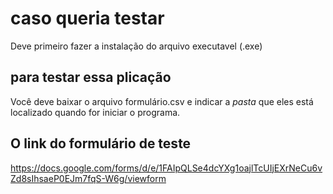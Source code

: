 # caso queria testar
Deve primeiro fazer a instalação do arquivo executavel (.exe)

## para testar essa plicação 
Você deve baixar o arquivo formulário.csv e indicar a *pasta* que eles está localizado quando for iniciar o programa.

## O link do formulário de teste 

https://docs.google.com/forms/d/e/1FAIpQLSe4dcYXg1oajlTcUIjEXrNeCu6vZd8sIhsaeP0EJm7fqS-W6g/viewform
